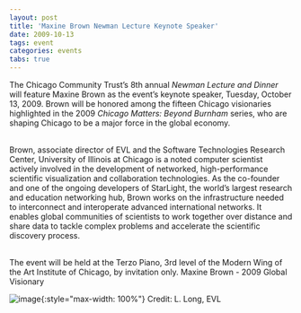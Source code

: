 ```yaml
---
layout: post
title: 'Maxine Brown Newman Lecture Keynote Speaker'
date: 2009-10-13
tags: event
categories: events
tabs: true
---
```


The Chicago Community Trust&rsquo;s 8th annual <em>Newman Lecture and Dinner</em> will feature Maxine Brown as the event&rsquo;s keynote speaker, Tuesday, October 13, 2009. Brown will be honored among the fifteen Chicago visionaries highlighted in the 2009 <em>Chicago Matters: Beyond Burnham</em> series, who are shaping Chicago to be a major force in the global economy.<br><br>

Brown, associate director of EVL and the Software Technologies Research Center, University of Illinois at Chicago is a noted computer scientist actively involved in the development of networked, high-performance scientific visualization and collaboration technologies. As the co-founder and one of the ongoing developers of StarLight, the world&rsquo;s largest research and education networking hub, Brown works on the infrastructure needed to interconnect and interoperate advanced international networks. It enables global communities of scientists to work together over distance and share data to tackle complex problems and accelerate the scientific discovery process.<br><br>

The event will be held at the Terzo Piano, 3rd level of the Modern Wing of the Art Institute of Chicago, by invitation only.
Maxine Brown - 2009 Global Visionary

![image](https://www.evl.uic.edu/output/originals/maxine-1_sm.jpg-srcw.jpg){:style="max-width: 100%"}
Credit: L. Long, EVL

